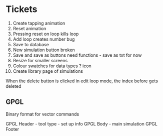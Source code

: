 # Tickets

1. Create tapping animation
2. Reset animation
3. Pressing reset on loop kills loop
4. Add loop creates number bug
5. Save to database
6. New simulation button broken
7. Save and save as buttons need functions - save as txt for now
8. Resize for smaller screens
9. Colour swatches for data types ? icon
10. Create library page of simulations

When the delete button is clicked in edit loop mode, the index before gets deleted


## GPGL

Binary format for vector commands

GPGL Header - tool type - set up info
GPGL Body - main simulation
GPGL Footer
